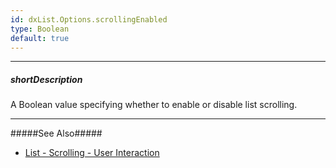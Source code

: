 ```yaml
---
id: dxList.Options.scrollingEnabled
type: Boolean
default: true
---
```

---
##### shortDescription
A Boolean value specifying whether to enable or disable list scrolling.

---
#####See Also#####
- [List - Scrolling - User Interaction](/Documentation/Guide/Widgets/List/Scrolling/#User_Interaction)